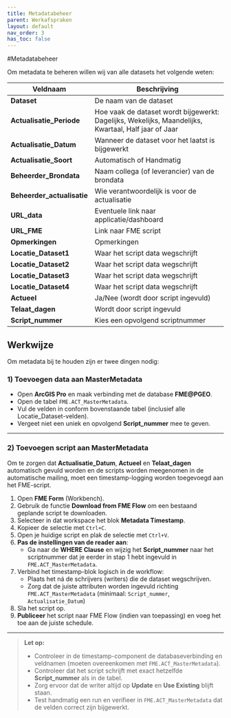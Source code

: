 ```yaml
---
title: Metadatabeheer
parent: Werkafspraken
layout: default
nav_order: 3
has_toc: false
---
```


#Metadatabeheer

Om metadata te beheren willen wij van alle datasets het volgende weten:

| Veldnaam               | Beschrijving                                                                 |
|------------------------|-------------------------------------------------------------------------------|
| **Dataset**            | De naam van de dataset                                                       |
| **Actualisatie_Periode** | Hoe vaak de dataset wordt bijgewerkt: Dagelijks, Wekelijks, Maandelijks, Kwartaal, Half jaar of Jaar |
| **Actualisatie_Datum** | Wanneer de dataset voor het laatst is bijgewerkt                             |
| **Actualisatie_Soort** | Automatisch of Handmatig                                                      |
| **Beheerder_Brondata** | Naam collega (of leverancier) van de brondata                                |
| **Beheerder_actualisatie** | Wie verantwoordelijk is voor de actualisatie                              |
| **URL_data**           | Eventuele link naar applicatie/dashboard                                     |
| **URL_FME**            | Link naar FME script                                                          |
| **Opmerkingen**        | Opmerkingen                                                                   |
| **Locatie_Dataset1**   | Waar het script data wegschrijft                                              |
| **Locatie_Dataset2**   | Waar het script data wegschrijft                                              |
| **Locatie_Dataset3**   | Waar het script data wegschrijft                                              |
| **Locatie_Dataset4**   | Waar het script data wegschrijft                                              |
| **Actueel**            | Ja/Nee (wordt door script ingevuld)                                           |
| **Telaat_dagen**       | Wordt door script ingevuld                                                    |
| **Script_nummer**      | Kies een opvolgend scriptnummer                                               |

## Werkwijze

Om metadata bij te houden zijn er twee dingen nodig:

### 1) Toevoegen data aan MasterMetadata

- Open **ArcGIS Pro** en maak verbinding met de database **FME@PGEO**.
- Open de tabel `FME.ACT_MasterMetadata`.
- Vul de velden in conform bovenstaande tabel (inclusief alle Locatie_Dataset-velden).
- Vergeet niet een uniek en opvolgend **Script_nummer** mee te geven.
---

### 2) Toevoegen script aan MasterMetadata

Om te zorgen dat **Actualisatie_Datum**, **Actueel** en **Telaat_dagen** automatisch gevuld worden en de scripts worden meegenomen in de automatische mailing, moet een timestamp-logging worden toegevoegd aan het FME-script.

1. Open **FME Form** (Workbench).
2. Gebruik de functie **Download from FME Flow** om een bestaand geplande script te downloaden.
3. Selecteer in dat workspace het blok **Metadata Timestamp**.
4. Kopieer de selectie met `Ctrl+C`.
5. Open je huidige script en plak de selectie met `Ctrl+V`.
6. **Pas de instellingen van de reader aan**:
   - Ga naar de **WHERE Clause** en wijzig het **Script_nummer** naar het scriptnummer dat je eerder in stap 1 hebt ingevuld in `FME.ACT_MasterMetadata`.
7. Verbind het timestamp-blok logisch in de workflow:
   - Plaats het ná de schrijvers (writers) die de dataset wegschrijven.
   - Zorg dat de juiste attributen worden ingevuld richting `FME.ACT_MasterMetadata`
     (minimaal: `Script_nummer`, `Actualisatie_Datum`)
8. Sla het script op.
9. **Publiceer** het script naar FME Flow (indien van toepassing) en voeg het toe aan de juiste schedule.

---

> **Let op:**
> - Controleer in de timestamp-component de databaseverbinding en veldnamen (moeten overeenkomen met `FME.ACT_MasterMetadata`).
> - Controleer dat het script schrijft met exact hetzelfde **Script_nummer** als in de tabel.
> - Zorg ervoor dat de writer altijd op **Update** en **Use Existing** blijft staan.
> - Test handmatig een run en verifieer in `FME.ACT_MasterMetadata` dat de velden correct zijn bijgewerkt.
